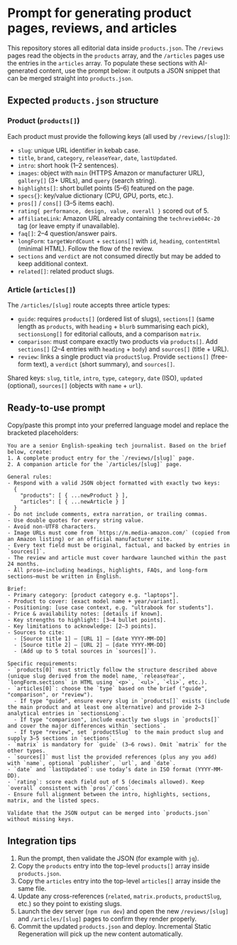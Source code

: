 # Prompt for generating product pages, reviews, and articles

This repository stores all editorial data inside `products.json`. The `/reviews` pages read the objects in the `products` array, and the `/articles` pages use the entries in the `articles` array. To populate these sections with AI-generated content, use the prompt below: it outputs a JSON snippet that can be merged straight into `products.json`.

## Expected `products.json` structure

### Product (`products[]`)
Each product must provide the following keys (all used by `/reviews/[slug]`):

- `slug`: unique URL identifier in kebab case.
- `title`, `brand`, `category`, `releaseYear`, `date`, `lastUpdated`.
- `intro`: short hook (1–2 sentences).
- `images`: object with `main` (HTTPS Amazon or manufacturer URL), `gallery[]` (3+ URLs), and `query` (search string).
- `highlights[]`: short bullet points (5–6) featured on the page.
- `specs{}`: key/value dictionary (CPU, GPU, ports, etc.).
- `pros[]` / `cons[]` (3–5 items each).
- `rating{ performance, design, value, overall }` scored out of 5.
- `affiliateLink`: Amazon URL already containing the `techrevie004c-20` tag (or leave empty if unavailable).
- `faq[]`: 2–4 question/answer pairs.
- `longForm`: `targetWordCount` + `sections[]` with `id`, `heading`, `contentHtml` (minimal HTML). Follow the flow of the review.
- `sections` and `verdict` are not consumed directly but may be added to keep additional context.
- `related[]`: related product slugs.

### Article (`articles[]`)
The `/articles/[slug]` route accepts three article types:

- `guide`: requires `products[]` (ordered list of slugs), `sections[]` (same length as `products`, with `heading` + `blurb` summarising each pick), `sectionsLong[]` for editorial callouts, and a comparison `matrix`.
- `comparison`: must compare exactly two products via `products[]`. Add `sections[]` (2–4 entries with `heading` + `body`) and `sources[]` (title + URL).
- `review`: links a single product via `productSlug`. Provide `sections[]` (free-form text), a `verdict` (short summary), and `sources[]`.

Shared keys: `slug`, `title`, `intro`, `type`, `category`, `date` (ISO), `updated` (optional), `sources[]` (objects with `name` + `url`).

## Ready-to-use prompt

Copy/paste this prompt into your preferred language model and replace the bracketed placeholders:

```
You are a senior English-speaking tech journalist. Based on the brief below, create:
1. A complete product entry for the `/reviews/[slug]` page.
2. A companion article for the `/articles/[slug]` page.

General rules:
- Respond with a valid JSON object formatted with exactly two keys:
  {
    "products": [ { ...newProduct } ],
    "articles": [ { ...newArticle } ]
  }
- Do not include comments, extra narration, or trailing commas.
- Use double quotes for every string value.
- Avoid non-UTF8 characters.
- Image URLs must come from `https://m.media-amazon.com/` (copied from an Amazon listing) or an official manufacturer site.
- Every text field must be original, factual, and backed by entries in `sources[]`.
- The review and article must cover hardware launched within the past 24 months.
- All prose—including headings, highlights, FAQs, and long-form sections—must be written in English.

Brief:
- Primary category: [product category e.g. "laptops"].
- Product to cover: [exact model name + year/variant].
- Positioning: [use case context, e.g. "ultrabook for students"].
- Price & availability notes: [details if known].
- Key strengths to highlight: [3–4 bullet points].
- Key limitations to acknowledge: [2–3 points].
- Sources to cite:
  - [Source title 1] — [URL 1] — [date YYYY-MM-DD]
  - [Source title 2] — [URL 2] — [date YYYY-MM-DD]
  - (Add up to 5 total sources in `sources[]`).

Specific requirements:
- `products[0]` must strictly follow the structure described above (unique slug derived from the model name, `releaseYear`, `longForm.sections` in HTML using `<p>`, `<ul>`, `<li>`, etc.).
- `articles[0]`: choose the `type` based on the brief ("guide", "comparison", or "review").
  - If type "guide", ensure every slug in `products[]` exists (include the main product and at least one alternative) and provide 2–3 analytical entries in `sectionsLong`.
  - If type "comparison", include exactly two slugs in `products[]` and cover the major differences within `sections`.
  - If type "review", set `productSlug` to the main product slug and supply 3–5 sections in `sections`.
- `matrix` is mandatory for `guide` (3–6 rows). Omit `matrix` for the other types.
- `sources[]` must list the provided references (plus any you add) with `name`, optional `publisher`, `url`, and `date`.
- `date` and `lastUpdated`: use today’s date in ISO format (YYYY-MM-DD).
- `rating`: score each field out of 5 (decimals allowed). Keep `overall` consistent with `pros`/`cons`.
- Ensure full alignment between the intro, highlights, sections, matrix, and the listed specs.

Validate that the JSON output can be merged into `products.json` without missing keys.
```

## Integration tips

1. Run the prompt, then validate the JSON (for example with `jq`).
2. Copy the `products` entry into the top-level `products[]` array inside `products.json`.
3. Copy the `articles` entry into the top-level `articles[]` array inside the same file.
4. Update any cross-references (`related`, `matrix.products`, `productSlug`, etc.) so they point to existing slugs.
5. Launch the dev server (`npm run dev`) and open the new `/reviews/[slug]` and `/articles/[slug]` pages to confirm they render properly.
6. Commit the updated `products.json` and deploy. Incremental Static Regeneration will pick up the new content automatically.
